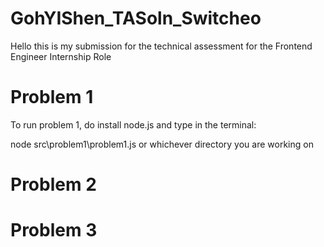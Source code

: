 # GohYIShen_TASoln_Switcheo

Hello this is my submission for the technical assessment for the Frontend Engineer Internship Role

# Problem 1 
To run problem 1, do install node.js and type in the terminal: 

node src\problem1\problem1.js or whichever directory you are working on 

# Problem 2

# Problem 3
